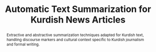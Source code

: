 ---
title: "Automatic Text Summarization for Kurdish News Articles"
authors: ["sara-ahmed", "zainab-hussein"]
abstract: "Extractive and abstractive summarization techniques adapted for Kurdish text, handling discourse markers and cultural context specific to Kurdish journalism and formal writing."
doiUrl: "https://doi.org/10.1000/summ-kurdish-2023"
datasetIds: ["dataset-10", "dataset-13"]
citation: "Aziz, B., & Kareem, C. (2023). Automatic Text Summarization for Kurdish News Articles. Information Processing & Management, 60(4), 103401."
publishedDate: "2023-05-25"
journal: "Information Processing & Management"
volume: "60"
issue: "4"
pages: "103401"
doi: "10.1000/summ-kurdish-2023"
keywords: ["Text Summarization", "Kurdish", "News Articles", "NLP"]
projectId: "summarization"
organizationIds: [1, 5]
draft: false
--- 
